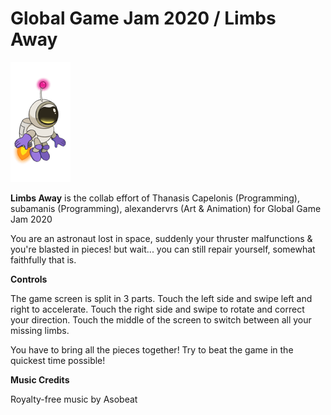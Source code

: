 # **Global Game Jam 2020 / Limbs Away**

![preview](Resources/Character.png)

**Limbs Away** is the collab effort of Thanasis Capelonis (Programming), subamanis (Programming), alexandervrs (Art & Animation) for Global Game Jam 2020

You are an astronaut lost in space, suddenly your thruster malfunctions & you're blasted in pieces! but wait... you can still repair yourself, somewhat faithfully that is.



**Controls**

The game screen is split in 3 parts. Touch the left side and swipe left and right to accelerate. Touch the right side and swipe to rotate and correct your direction. Touch the middle of the screen to switch between all your missing limbs.

You have to bring all the pieces together! Try to beat the game in the quickest time possible!



**Music Credits**

Royalty-free music by Asobeat